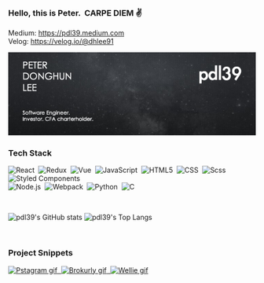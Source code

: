 ###  Hello, this is Peter. &nbsp;CARPE DIEM :v:

Medium: https://pdl39.medium.com </br>
Velog: https://velog.io/@dhlee91

<img src="/assets/banner/pdl-banner-20210717.jpeg" width="850">

###  Tech Stack
![React](https://img.shields.io/badge/-React-05122A?style=plastic&logo=react)&nbsp;
![Redux](https://img.shields.io/badge/-Redux-05122A?style=plastic&logo=redux&logoColor=6131AE)&nbsp;
![Vue](https://img.shields.io/badge/Vue3-05122A?style=plastic&logo=Vue.js&logoColor=43B67A)&nbsp;
![JavaScript](https://img.shields.io/badge/-JavaScript-05122A?style=plastic&logo=javascript)&nbsp;
![HTML5](https://img.shields.io/badge/-HTML5-05122A?style=plastic&logo=html5)&nbsp;
![CSS](https://img.shields.io/badge/-CSS-05122A?style=plastic&logo=css3&logoColor=1572B6)&nbsp;
![Scss](https://img.shields.io/badge/-Scss-05122A?style=plastic&logo=sass&logoColor=CF649A)&nbsp;
![Styled Components](https://img.shields.io/badge/Styled_Components-05122A?style=plastic&logo=styled-components&logoColor=D05881)&nbsp;
<br/>
![Node.js](https://img.shields.io/badge/-Node.js-05122A?style=plastic&logo=node.js)&nbsp;
![Webpack](https://img.shields.io/badge/Webpack-05122A?style=plastic&logo=Webpack&logoColor=7CCCF7)&nbsp;
![Python](https://img.shields.io/badge/-Python-05122A?style=plastic&logo=python)&nbsp;
![C](https://img.shields.io/badge/-C-05122A?style=plastic&logo=c)&nbsp;

<br/>

![pdl39's GitHub stats](https://github-readme-stats.vercel.app/api?username=pdl39&count_private=true&hide=issues&show_icons=true&theme=dark)
![pdl39's Top Langs](https://github-readme-stats.vercel.app/api/top-langs/?username=pdl39&layout=compact&theme=dark&exclude_repo=donghunlee-personalweb)

<br/>

###  Project Snippets
<a href="https://github.com/pdl39/pstagram" target="_blank"><img src="/assets/project-gifs/pstagram1.gif" alt="Pstagram gif" height="155">&nbsp;
<a href="https://github.com/pdl39/Brokurly-FE" target="_blank"><img src="/assets/project-gifs/brokurly-main-page.gif" alt="Brokurly gif" height="155">&nbsp;
<a href="https://github.com/pdl39/Wellie-FE" target="_blank"><img src="/assets/project-gifs/wellie-subscribe.gif" alt="Wellie gif" height="155">

